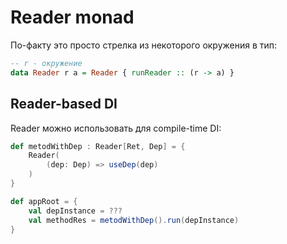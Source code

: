 # Reader monad

По-факту это просто стрелка из некоторого окружения в тип:
```haskell
-- r - окружение
data Reader r a = Reader { runReader :: (r -> a) }
```

## Reader-based DI

Reader можно использовать для compile-time DI:

```scala
def metodWithDep : Reader[Ret, Dep] = {
    Reader(
        (dep: Dep) => useDep(dep)
    )
}

def appRoot = {
    val depInstance = ???
    val methodRes = metodWithDep().run(depInstance)
}
```